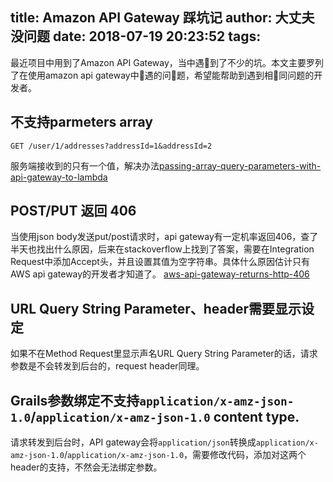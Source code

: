 title: Amazon API Gateway 踩坑记
author: 大丈夫没问题
date: 2018-07-19 20:23:52
tags:
---
最近项目中用到了Amazon API Gateway，当中遇到了不少的坑。本文主要罗列了在使用amazon api gateway中遇的问题，希望能帮助到遇到相同问题的开发者。

## 不支持parmeters array
```
GET /user/1/addresses?addressId=1&addressId=2
```
服务端接收到的只有一个值，解决办法[passing-array-query-parameters-with-api-gateway-to-lambda](https://stackoverflow.com/questions/43401777/passing-array-query-parameters-with-api-gateway-to-lambda)

## POST/PUT 返回 406
当使用json body发送put/post请求时，api gateway有一定机率返回406，查了半天也找出什么原因，后来在stackoverflow上找到了答案，需要在Integration Request中添加Accept头，并且设置其值为空字符串。具体什么原因估计只有AWS api gateway的开发者才知道了。
[aws-api-gateway-returns-http-406](https://stackoverflow.com/questions/42106605/aws-api-gateway-returns-http-406)

## URL Query String Parameter、header需要显示设定
如果不在Method Request里显示声名URL Query String Parameter的话，请求参数是不会转发到后台的，request header同理。

## Grails参数绑定不支持`application/x-amz-json-1.0`/`application/x-amz-json-1.0` content type.
请求转发到后台时，API gateway会将`application/json`转换成`application/x-amz-json-1.0`/`application/x-amz-json-1.0`，需要修改代码，添加对这两个header的支持，不然会无法绑定参数。